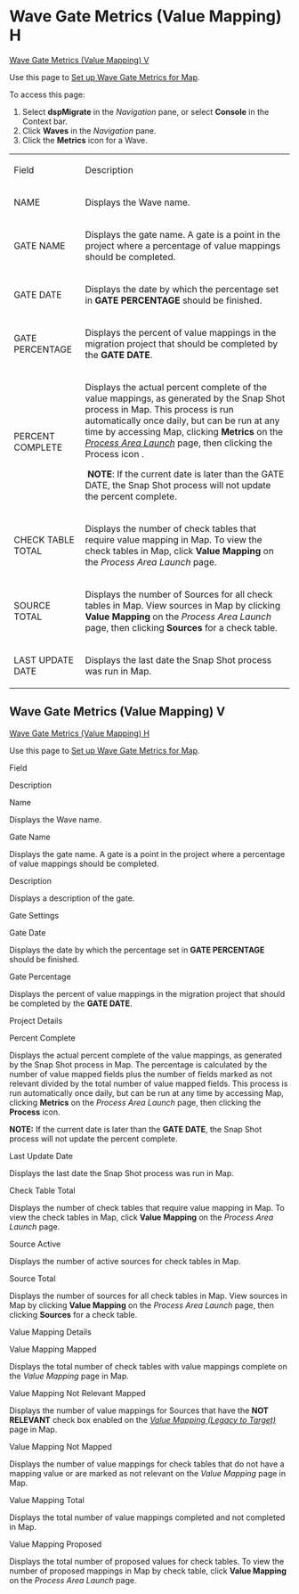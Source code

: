 # Wave Gate Metrics (Value Mapping) H

[Wave Gate Metrics (Value Mapping) V](#Wave_Gate_Metrics_Value1)

<div class="use">

Use this page to [Set up Wave Gate Metrics for
Map](../Use_Cases/Evaluate_Mapping_with_Wave_Gate_Metrics.htm).

</div>

To access this page:

1.  Select <span style="font-weight: bold;">dspMigrate</span> in the
    <span style="font-style: italic;">Navigation</span> pane, or select
    <span style="font-weight: bold;">Console</span> in the Context bar.
2.  Click <span style="font-weight: bold;">Waves</span> in the
    <span style="font-style: italic;">Navigation</span> pane.
3.  Click the <span style="font-weight: bold;">Metrics</span> icon for a
    Wave.

<table>
<tbody>
<tr class="odd">
<td><p>Field</p></td>
<td><p>Description</p></td>
</tr>
<tr class="even">
<td><p>NAME</p></td>
<td><p>Displays the Wave name.</p></td>
</tr>
<tr class="odd">
<td><p>GATE NAME</p></td>
<td><p>Displays the gate name. A gate is a point in the project where a percentage of value mappings should be completed.</p></td>
</tr>
<tr class="even">
<td><p>GATE DATE</p></td>
<td><p>Displays the date by which the percentage set in <strong>GATE PERCENTAGE</strong> should be finished.</p></td>
</tr>
<tr class="odd">
<td><p>GATE PERCENTAGE</p></td>
<td><p>Displays the percent of value mappings in the migration project that should be completed by the <strong>GATE DATE</strong>.</p></td>
</tr>
<tr class="even">
<td><p>PERCENT COMPLETE</p></td>
<td><p>Displays the actual percent complete of the value mappings, as generated by the Snap Shot process in Map. This process is run automatically once daily, but can be run at any time by accessing Map, clicking <strong>Metrics</strong> on the <em><a href="../../Transform/Page_Desc/Process_Area_Launch.htm">Process Area Launch</a></em> page, then clicking the Process icon .</p>
<p> <strong>NOTE</strong>: If the current date is later than the GATE DATE, the Snap Shot process will not update the percent complete.</p></td>
</tr>
<tr class="odd">
<td><p>CHECK TABLE TOTAL</p></td>
<td><p>Displays the number of check tables that require value mapping in Map. To view the check tables in Map, click <strong>Value Mapping</strong> on the <em>Process Area Launch</em> page.</p></td>
</tr>
<tr class="even">
<td><p>SOURCE TOTAL</p></td>
<td><p>Displays the number of Sources for all check tables in Map. View sources in Map by clicking <strong>Value Mapping</strong> on the <em>Process Area Launch</em> page, then clicking <strong>Sources</strong> for a check table.</p></td>
</tr>
<tr class="odd">
<td><p>LAST UPDATE DATE</p></td>
<td><p>Displays the last date the Snap Shot process was run in Map.</p></td>
</tr>
</tbody>
</table>

## <span id="Wave_Gate_Metrics_Value1"></span>Wave Gate Metrics (Value Mapping) V

[Wave Gate Metrics (Value Mapping)
H](Wave_Gate_Metrics_Value_Mapping_H.htm)

<div class="use">

Use this page to [Set up Wave Gate Metrics for
Map](../Use_Cases/Evaluate_Mapping_with_Wave_Gate_Metrics.htm).

</div>

Field

Description

Name

Displays the Wave name.

Gate Name

Displays the gate name. A gate is a point in the project where a
percentage of value mappings should be completed.

Description

Displays a description of the gate.

Gate Settings

Gate Date

Displays the date by which the percentage set in **GATE PERCENTAGE**
should be finished.

Gate Percentage

Displays the percent of value mappings in the migration project that
should be completed by the **GATE DATE**.

Project Details

Percent Complete

Displays the actual percent complete of the value mappings, as generated
by the Snap Shot process in Map. The percentage is calculated by the
number of value mapped fields plus the number of fields marked as not
relevant divided by the total number of value mapped fields. This
process is run automatically once daily, but can be run at any time by
accessing Map, clicking **Metrics** on the *Process Area Launch* page,
then clicking the **Process** icon.

**NOTE:** If the current date is later than the **GATE DATE**, the Snap
Shot process will not update the percent complete.

Last Update Date

Displays the last date the Snap Shot process was run in Map.

Check Table Total

Displays the number of check tables that require value mapping in Map.
To view the check tables in Map, click **Value Mapping** on the *Process
Area Launch* page.

Source Active

Displays the number of active sources for check tables in Map.

Source Total

Displays the number of sources for all check tables in Map. View sources
in Map by clicking **Value Mapping** on the *Process Area Launch* page,
then clicking **Sources** for a check table.

Value Mapping Details

Value Mapping Mapped

Displays the total number of check tables with value mappings complete
on the *Value Mapping* page in Map.

Value Mapping Not Relevant Mapped

Displays the number of value mappings for Sources that have the **NOT
RELEVANT** check box enabled on the *[Value Mapping (Legacy to
Target)](../../Map/Page_Desc/Value_Mapping_Legacy_to_Target_H.htm)* page
in Map.

Value Mapping Not Mapped

Displays the number of value mappings for check tables that do not have
a mapping value or are marked as not relevant on the *Value Mapping*
page in Map.

Value Mapping Total

Displays the total number of value mappings completed and not completed
in Map.

Value Mapping Proposed

Displays the total number of proposed values for check tables. To view
the number of proposed mappings in Map by check table, click **Value
Mapping** on the *Process Area Launch* page.
